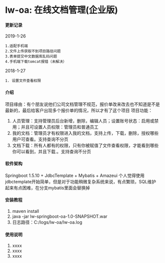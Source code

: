 # lw-oa: 在线文档管理(企业版)

#### 更新记录

2019-1-26 

	1.适配手机端
	2.文件上传获取不到项目路径问题
	3.表单提交中文数据库乱码问题
	4.手机端下载tomcat报错（未解决）

2018-1-27

	1. 设置文件查看权限	


#### 介绍
项目缘由：有个朋友说他们公司文档管理不规范，报价单改来改去也不知道是不是最新的，最后给客户出现多个报价单的情况，所以才有了这个项目
项目功能：
1. 人员管理：支持管理员后台新增，删除，编辑人员；设置账号状态：启用或禁用；并且可设置人员权限：管理员和普通员工
2. 我的文档：管理员才有权限进入我的文档，支持上传，下载，删除，授权哪些用户可查看。支持查询不分页
3. 文档下载：所有人都有的权限，只有你被赋值了文件查看权限，才能看到哪些你可以看到，并且下载.。支持查询不分页

#### 软件架构
Springboot 1.5.10 + JdbcTemplate + Mybatis + Amazeui
个人觉得使用jdbctemplate开始简单，但是对于功能稍微复杂系统来说，有点繁琐，SQL维护起来有点困难，在分支mybatis里面会替换掉


#### 安装教程

1. maven install
2. java -jar lw-springboot-oa-1.0-SNAPSHOT.war
3. 日志路径：C:/logs/lw-oa/lw-oa.log

#### 使用说明

1. xxxx
2. xxxx
3. xxxx

